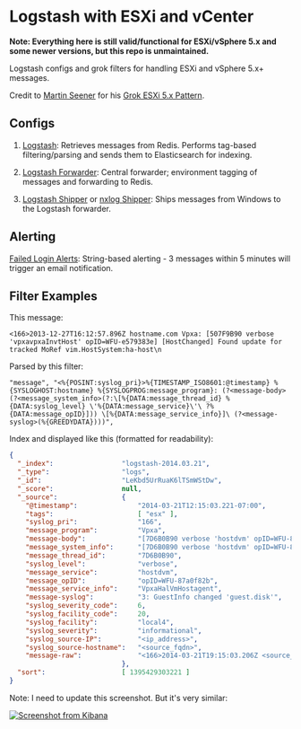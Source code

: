 Logstash with ESXi and vCenter
===============

**Note: Everything here is still valid/functional for ESXi/vSphere 5.x and some newer versions, but this repo is unmaintained.**

Logstash configs and grok filters for handling ESXi and vSphere 5.x+ messages.

Credit to [Martin Seener](https://gist.github.com/martinseener) for his [Grok ESXi 5.x Pattern](https://gist.github.com/martinseener/5238576).

## Configs

1. [Logstash](https://github.com/harrytruman/logstash-vmware/blob/master/logstash.conf): Retrieves messages from Redis. Performs tag-based filtering/parsing and sends them to Elasticsearch for indexing.

2. [Logstash Forwarder](https://github.com/harrytruman/logstash-vmware/blob/master/logstash-forwarder.conf): Central forwarder; environment tagging of messages and forwarding to Redis.

3. [Logstash Shipper](https://github.com/harrytruman/logstash-vmware/blob/master/logstash-vcenter.conf) or [nxlog Shipper](https://github.com/harrytruman/logstash-vmware/blob/master/nxlog.conf): Ships messages from Windows to the Logstash forwarder.


## Alerting
[Failed Login Alerts](https://github.com/harrytruman/logstash-vmware/blob/master/alerting.md): String-based alerting - 3 messages within 5 minutes will trigger an email notification.

## Filter Examples

This message:
````
<166>2013-12-27T16:12:57.896Z hostname.com Vpxa: [507F9B90 verbose 'vpxavpxaInvtHost' opID=WFU-e579383e] [HostChanged] Found update for tracked MoRef vim.HostSystem:ha-host\n
````

Parsed by this filter:
````
"message", "<%{POSINT:syslog_pri}>%{TIMESTAMP_ISO8601:@timestamp} %{SYSLOGHOST:hostname} %{SYSLOGPROG:message_program}: (?<message-body>(?<message_system_info>(?:\[%{DATA:message_thread_id} %{DATA:syslog_level} \'%{DATA:message_service}\'\ ?%{DATA:message_opID}])) \[%{DATA:message_service_info}]\ (?<message-syslog>(%{GREEDYDATA})))",
````

Index and displayed like this (formatted for readability):
````json
{
  "_index": 				"logstash-2014.03.21",
  "_type": 					"logs",
  "_id": 					"LeKbd5UrRuaK6lTSmWStDw",
  "_score": 				null,
  "_source": 				{
    "@timestamp": 				"2014-03-21T12:15:03.221-07:00",
    "tags": 					[ "esx" ],
    "syslog_pri": 				"166",
    "message_program": 			"Vpxa",
    "message-body": 			"[7D6B0B90 verbose 'hostdvm' opID=WFU-87a0f82b] [VpxaHalVmHostagent] 3: GuestInfo changed 'guest.disk'",
    "message_system_info": 		"[7D6B0B90 verbose 'hostdvm' opID=WFU-87a0f82b]",
    "message_thread_id": 		"7D6B0B90",
    "syslog_level": 			"verbose",
    "message_service": 			"hostdvm",
    "message_opID": 			"opID=WFU-87a0f82b",
    "message_service_info": 	"VpxaHalVmHostagent",
    "message-syslog": 			"3: GuestInfo changed 'guest.disk'",
    "syslog_severity_code": 	6,
    "syslog_facility_code": 	20,
    "syslog_facility": 			"local4",
    "syslog_severity": 			"informational",
    "syslog_source-IP": 		"<ip_address>",
    "syslog_source-hostname": 	"<source_fqdn>",
    "message-raw": 				"<166>2014-03-21T19:15:03.206Z <source_fqdn> Vpxa: [7D6B0B90 verbose 'hostdvm' opID=WFU-87a0f82b] [VpxaHalVmHostagent] 3: GuestInfo changed 'guest.disk'\n"
  							},
  "sort": 					[ 1395429303221 ]
}
````
Note: I need to update this screenshot. But it's very similar:

<a href="http://imgur.com/2dA4WGI"><img src="http://i.imgur.com/2dA4WGI.png" title="Screenshot from Kibana" /></a>
